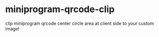 # miniprogram-qrcode-clip
clip miniprogram qrcode center circle area at client side to your custom image! 
